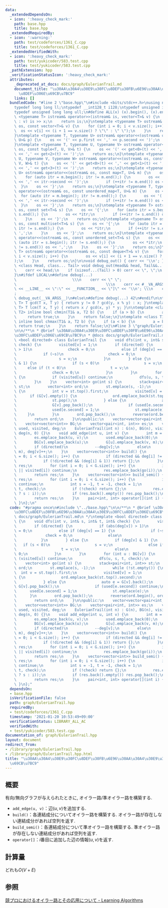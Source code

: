 ```yaml
---
data:
  _extendedDependsOn:
  - icon: ':heavy_check_mark:'
    path: base.hpp
    title: base.hpp
  _extendedRequiredBy:
  - icon: ':warning:'
    path: test/codeforces/1361_C.cpp
    title: test/codeforces/1361_C.cpp
  _extendedVerifiedWith:
  - icon: ':heavy_check_mark:'
    path: test/yukicoder/583.test.cpp
    title: test/yukicoder/583.test.cpp
  _pathExtension: hpp
  _verificationStatusIcon: ':heavy_check_mark:'
  attributes:
    _deprecated_at_docs: docs/graph/EulerianTrail.md
    document_title: "\u30AA\u30A4\u30E9\u30FC\u8DEF\u30FB\u6E96\u30AA\u30A4\u30E9\u30FC\
      \u8DEF\u306E\u69CB\u7BC9"
    links: []
  bundledCode: "#line 2 \"base.hpp\"\n#include <bits/stdc++.h>\nusing namespace std;\n\
    typedef long long ll;\ntypedef __int128_t i128;\ntypedef unsigned int uint;\n\
    typedef unsigned long long ull;\n#define ALL(x) (x).begin(), (x).end()\n\ntemplate\
    \ <typename T> istream& operator>>(istream& is, vector<T>& v) {\n    for (T& x\
    \ : v) is >> x;\n    return is;\n}\ntemplate <typename T> ostream& operator<<(ostream&\
    \ os, const vector<T>& v) {\n    for (int i = 0; i < v.size(); i++) {\n      \
    \  os << v[i] << (i + 1 == v.size() ? \"\" : \" \");\n    }\n    return os;\n\
    }\ntemplate <typename T, typename U> ostream& operator<<(ostream& os, const pair<T,\
    \ U>& p) {\n    os << '(' << p.first << ',' << p.second << ')';\n    return os;\n\
    }\ntemplate <typename T, typename U, typename V> ostream& operator<<(ostream&\
    \ os, const tuple<T, U, V>& t) {\n    os << '(' << get<0>(t) << ',' << get<1>(t)\
    \ << ',' << get<2>(t) << ')';\n    return os;\n}\ntemplate <typename T, typename\
    \ U, typename V, typename W> ostream& operator<<(ostream& os, const tuple<T, U,\
    \ V, W>& t) {\n    os << '(' << get<0>(t) << ',' << get<1>(t) << ',' << get<2>(t)\
    \ << ',' << get<3>(t) << ')';\n    return os;\n}\ntemplate <typename T, typename\
    \ U> ostream& operator<<(ostream& os, const map<T, U>& m) {\n    os << '{';\n\
    \    for (auto itr = m.begin(); itr != m.end();) {\n        os << '(' << itr->first\
    \ << ',' << itr->second << ')';\n        if (++itr != m.end()) os << ',';\n  \
    \  }\n    os << '}';\n    return os;\n}\ntemplate <typename T, typename U> ostream&\
    \ operator<<(ostream& os, const unordered_map<T, U>& m) {\n    os << '{';\n  \
    \  for (auto itr = m.begin(); itr != m.end();) {\n        os << '(' << itr->first\
    \ << ',' << itr->second << ')';\n        if (++itr != m.end()) os << ',';\n  \
    \  }\n    os << '}';\n    return os;\n}\ntemplate <typename T> ostream& operator<<(ostream&\
    \ os, const set<T>& s) {\n    os << '{';\n    for (auto itr = s.begin(); itr !=\
    \ s.end();) {\n        os << *itr;\n        if (++itr != s.end()) os << ',';\n\
    \    }\n    os << '}';\n    return os;\n}\ntemplate <typename T> ostream& operator<<(ostream&\
    \ os, const multiset<T>& s) {\n    os << '{';\n    for (auto itr = s.begin();\
    \ itr != s.end();) {\n        os << *itr;\n        if (++itr != s.end()) os <<\
    \ ',';\n    }\n    os << '}';\n    return os;\n}\ntemplate <typename T> ostream&\
    \ operator<<(ostream& os, const unordered_set<T>& s) {\n    os << '{';\n    for\
    \ (auto itr = s.begin(); itr != s.end();) {\n        os << *itr;\n        if (++itr\
    \ != s.end()) os << ',';\n    }\n    os << '}';\n    return os;\n}\ntemplate <typename\
    \ T> ostream& operator<<(ostream& os, const deque<T>& v) {\n    for (int i = 0;\
    \ i < v.size(); i++) {\n        os << v[i] << (i + 1 == v.size() ? \"\" : \" \"\
    );\n    }\n    return os;\n}\n\nvoid debug_out() { cerr << '\\n'; }\ntemplate\
    \ <class Head, class... Tail> void debug_out(Head&& head, Tail&&... tail) {\n\
    \    cerr << head;\n    if (sizeof...(Tail) > 0) cerr << \", \";\n    debug_out(move(tail)...);\n\
    }\n#ifdef LOCAL\n#define debug(...)                                          \
    \                         \\\n    cerr << \" \";                             \
    \                                        \\\n    cerr << #__VA_ARGS__ << \" :[\"\
    \ << __LINE__ << \":\" << __FUNCTION__ << \"]\" << '\\n'; \\\n    cerr << \" \"\
    ;                                                                     \\\n   \
    \ debug_out(__VA_ARGS__)\n#else\n#define debug(...) 42\n#endif\n\ntemplate <typename\
    \ T> T gcd(T x, T y) { return y != 0 ? gcd(y, x % y) : x; }\ntemplate <typename\
    \ T> T lcm(T x, T y) { return x / gcd(x, y) * y; }\n\ntemplate <class T1, class\
    \ T2> inline bool chmin(T1& a, T2 b) {\n    if (a > b) {\n        a = b;\n   \
    \     return true;\n    }\n    return false;\n}\ntemplate <class T1, class T2>\
    \ inline bool chmax(T1& a, T2 b) {\n    if (a < b) {\n        a = b;\n       \
    \ return true;\n    }\n    return false;\n}\n#line 3 \"graph/EulerianTrail.hpp\"\
    \n\n/**\n * @brief \u30AA\u30A4\u30E9\u30FC\u8DEF\u30FB\u6E96\u30AA\u30A4\u30E9\
    \u30FC\u8DEF\u306E\u69CB\u7BC9\n * @docs docs/graph/EulerianTrail.md\n */\ntemplate\
    \ <bool directed> class EulerianTrail {\n    void dfs(int v, int& s, int& t, int&\
    \ check) {\n        visited[v] = 1;\n        if (directed) {\n            if (abs(deg[v])\
    \ > 1)\n                check = 0;\n            else if (deg[v] == 1) {\n    \
    \            if (~s)\n                    check = 0;\n                else\n \
    \                   s = v;\n            }\n        } else {\n            if (deg[v]\
    \ & 1) {\n                if (s < 0)\n                    s = v;\n           \
    \     else if (t < 0)\n                    t = v;\n                else\n    \
    \                check = 0;\n            }\n        }\n        for (int u : BG[v])\
    \ {\n            if (visited[u]) continue;\n            dfs(u, s, t, check);\n\
    \        }\n    }\n    vector<int> go(int s) {\n        stack<pair<int, int>>\
    \ st;\n        vector<int> ord;\n        st.emplace(s, -1);\n        while (!st.empty())\
    \ {\n            int v = st.top().first;\n            visited[v] = 1;\n      \
    \      if (G[v].empty()) {\n                ord.emplace_back(st.top().second);\n\
    \                st.pop();\n            } else {\n                auto e = G[v].back();\n\
    \                G[v].pop_back();\n                if (used[e.second]) continue;\n\
    \                used[e.second] = 1;\n                st.emplace(e);\n       \
    \     }\n        }\n        ord.pop_back();\n        reverse(ord.begin(), ord.end());\n\
    \        return ord;\n    }\n\npublic:\n    vector<vector<pair<int, int>>> G;\n\
    \    vector<vector<int>> BG;\n    vector<pair<int, int>> es;\n    vector<int>\
    \ used, visited, deg;\n    EulerianTrail(int n) : G(n), BG(n), visited(n, 0),\
    \ deg(n, 0) {}\n    void add_edge(int u, int v) {\n        int m = es.size();\n\
    \        es.emplace_back(u, v);\n        used.emplace_back(0);\n        BG[u].emplace_back(v);\n\
    \        BG[v].emplace_back(u);\n        G[u].emplace_back(v, m);\n        deg[u]++;\n\
    \        if (directed)\n            --deg[v];\n        else\n            G[v].emplace_back(u,\
    \ m), deg[v]++;\n    }\n    vector<vector<int>> build() {\n        for (int i\
    \ = 0; i < G.size(); i++) {\n            if (directed && deg[i] != 0) return {};\n\
    \            if (!directed && (deg[i] & 1)) return {};\n        }\n        vector<vector<int>>\
    \ res;\n        for (int i = 0; i < G.size(); i++) {\n            if (G[i].empty()\
    \ || visited[i]) continue;\n            res.emplace_back(go(i));\n        }\n\
    \        return res;\n    }\n    vector<vector<int>> build_semi() {\n        vector<vector<int>>\
    \ res;\n        for (int i = 0; i < G.size(); i++) {\n            if (visited[i])\
    \ continue;\n            int s = -1, t = -1, check = 1;\n            dfs(i, s,\
    \ t, check);\n            if (!check) return {};\n            res.emplace_back(go(~s\
    \ ? s : i));\n            if (res.back().empty()) res.pop_back();\n        }\n\
    \        return res;\n    }\n    pair<int, int> operator[](int i) { return es[i];\
    \ }\n};\n"
  code: "#pragma once\n#include \"../base.hpp\"\n\n/**\n * @brief \u30AA\u30A4\u30E9\
    \u30FC\u8DEF\u30FB\u6E96\u30AA\u30A4\u30E9\u30FC\u8DEF\u306E\u69CB\u7BC9\n * @docs\
    \ docs/graph/EulerianTrail.md\n */\ntemplate <bool directed> class EulerianTrail\
    \ {\n    void dfs(int v, int& s, int& t, int& check) {\n        visited[v] = 1;\n\
    \        if (directed) {\n            if (abs(deg[v]) > 1)\n                check\
    \ = 0;\n            else if (deg[v] == 1) {\n                if (~s)\n       \
    \             check = 0;\n                else\n                    s = v;\n \
    \           }\n        } else {\n            if (deg[v] & 1) {\n             \
    \   if (s < 0)\n                    s = v;\n                else if (t < 0)\n\
    \                    t = v;\n                else\n                    check =\
    \ 0;\n            }\n        }\n        for (int u : BG[v]) {\n            if\
    \ (visited[u]) continue;\n            dfs(u, s, t, check);\n        }\n    }\n\
    \    vector<int> go(int s) {\n        stack<pair<int, int>> st;\n        vector<int>\
    \ ord;\n        st.emplace(s, -1);\n        while (!st.empty()) {\n          \
    \  int v = st.top().first;\n            visited[v] = 1;\n            if (G[v].empty())\
    \ {\n                ord.emplace_back(st.top().second);\n                st.pop();\n\
    \            } else {\n                auto e = G[v].back();\n               \
    \ G[v].pop_back();\n                if (used[e.second]) continue;\n          \
    \      used[e.second] = 1;\n                st.emplace(e);\n            }\n  \
    \      }\n        ord.pop_back();\n        reverse(ord.begin(), ord.end());\n\
    \        return ord;\n    }\n\npublic:\n    vector<vector<pair<int, int>>> G;\n\
    \    vector<vector<int>> BG;\n    vector<pair<int, int>> es;\n    vector<int>\
    \ used, visited, deg;\n    EulerianTrail(int n) : G(n), BG(n), visited(n, 0),\
    \ deg(n, 0) {}\n    void add_edge(int u, int v) {\n        int m = es.size();\n\
    \        es.emplace_back(u, v);\n        used.emplace_back(0);\n        BG[u].emplace_back(v);\n\
    \        BG[v].emplace_back(u);\n        G[u].emplace_back(v, m);\n        deg[u]++;\n\
    \        if (directed)\n            --deg[v];\n        else\n            G[v].emplace_back(u,\
    \ m), deg[v]++;\n    }\n    vector<vector<int>> build() {\n        for (int i\
    \ = 0; i < G.size(); i++) {\n            if (directed && deg[i] != 0) return {};\n\
    \            if (!directed && (deg[i] & 1)) return {};\n        }\n        vector<vector<int>>\
    \ res;\n        for (int i = 0; i < G.size(); i++) {\n            if (G[i].empty()\
    \ || visited[i]) continue;\n            res.emplace_back(go(i));\n        }\n\
    \        return res;\n    }\n    vector<vector<int>> build_semi() {\n        vector<vector<int>>\
    \ res;\n        for (int i = 0; i < G.size(); i++) {\n            if (visited[i])\
    \ continue;\n            int s = -1, t = -1, check = 1;\n            dfs(i, s,\
    \ t, check);\n            if (!check) return {};\n            res.emplace_back(go(~s\
    \ ? s : i));\n            if (res.back().empty()) res.pop_back();\n        }\n\
    \        return res;\n    }\n    pair<int, int> operator[](int i) { return es[i];\
    \ }\n};"
  dependsOn:
  - base.hpp
  isVerificationFile: false
  path: graph/EulerianTrail.hpp
  requiredBy:
  - test/codeforces/1361_C.cpp
  timestamp: '2021-01-20 10:53:49+09:00'
  verificationStatus: LIBRARY_ALL_AC
  verifiedWith:
  - test/yukicoder/583.test.cpp
documentation_of: graph/EulerianTrail.hpp
layout: document
redirect_from:
- /library/graph/EulerianTrail.hpp
- /library/graph/EulerianTrail.hpp.html
title: "\u30AA\u30A4\u30E9\u30FC\u8DEF\u30FB\u6E96\u30AA\u30A4\u30E9\u30FC\u8DEF\u306E\
  \u69CB\u7BC9"
---
```

## 概要
有向/無向グラフが与えられたときに, オイラー路/準オイラー路を構築する.
- `add_edge(u, v)`：辺$(u,v)$を追加する.
- `build()`：各連結成分についてオイラー路を構築する. オイラー路が存在しない連結成分があれば空列を返す.
- `build_semi()`：各連結成分について準オイラー路を構築する. 準オイラー路が存在しない連結成分があれば空列を返す.
- `operator[]`：$i$番目に追加した辺の情報$(u,v)$を返す.

## 計算量
どれも$O(V+E)$

## 参照
[競プロにおけるオイラー路とその応用について - Learning Algorithms](https://kokiymgch.hatenablog.com/entry/2017/12/07/193238)